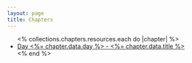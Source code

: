 ```yaml
---
layout: page
title: Chapters
---
```


<ul>
  <% collections.chapters.resources.each do |chapter| %>
    <li>
      <a href="<%= chapter.relative_url %>">Day <%= chapter.data.day %> - <%= chapter.data.title %></a>
    </li>
  <% end %>
</ul>
